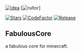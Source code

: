 [![idea](https://www.elegantobjects.org/intellij-idea.svg)](https://www.jetbrains.com/idea/) 
[![rultor](https://www.rultor.com/b/FabulousProject/FabulousCore)]

[![Stars](https://img.shields.io/github/stars/FabulousProject/FabulousCore)](https://github.com/FabulousProject/FabulousCore/stargazers)
[![CodeFactor](https://www.codefactor.io/repository/github/fabulousproject/fabulouscore/badge?s=926aefc55e5fe4570a75af712259b4bfd3c02dcb)](https://www.codefactor.io/repository/github/fabulousproject/fabulouscore)
[![Release](https://jitpack.io/v/FabulousProject/FabulousCore.svg)](https://jitpack.io/#FabulousProject/FabulousCore)

## FabulousCore

a fabulous core for minecraft.

